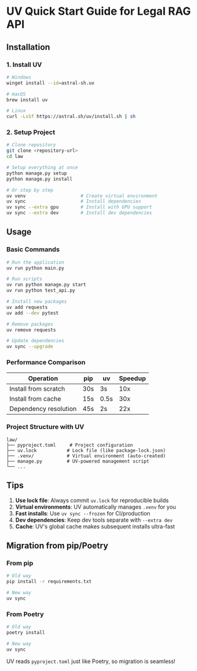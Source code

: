 # UV Quick Start Guide for Legal RAG API

## Installation

### 1. Install UV
```bash
# Windows
winget install --id=astral-sh.uv

# macOS  
brew install uv

# Linux
curl -LsSf https://astral.sh/uv/install.sh | sh
```

### 2. Setup Project
```bash
# Clone repository
git clone <repository-url>
cd law

# Setup everything at once
python manage.py setup
python manage.py install

# Or step by step
uv venv                    # Create virtual environment
uv sync                    # Install dependencies
uv sync --extra gpu        # Install with GPU support
uv sync --extra dev        # Install dev dependencies
```

## Usage

### Basic Commands
```bash
# Run the application
uv run python main.py

# Run scripts
uv run python manage.py start
uv run python test_api.py

# Install new packages
uv add requests
uv add --dev pytest

# Remove packages
uv remove requests

# Update dependencies
uv sync --upgrade
```

### Performance Comparison

| Operation | pip | uv | Speedup |
|-----------|-----|----|---------| 
| Install from scratch | 30s | 3s | 10x |
| Install from cache | 15s | 0.5s | 30x |
| Dependency resolution | 45s | 2s | 22x |

### Project Structure with UV

```
law/
├── pyproject.toml     # Project configuration
├── uv.lock           # Lock file (like package-lock.json)
├── .venv/            # Virtual environment (auto-created)
├── manage.py         # UV-powered management script
└── ...
```

## Tips

1. **Use lock file**: Always commit `uv.lock` for reproducible builds
2. **Virtual environments**: UV automatically manages `.venv` for you
3. **Fast installs**: Use `uv sync --frozen` for CI/production
4. **Dev dependencies**: Keep dev tools separate with `--extra dev`
5. **Cache**: UV's global cache makes subsequent installs ultra-fast

## Migration from pip/Poetry

### From pip
```bash
# Old way
pip install -r requirements.txt

# New way  
uv sync
```

### From Poetry
```bash
# Old way
poetry install

# New way
uv sync
```

UV reads `pyproject.toml` just like Poetry, so migration is seamless!
